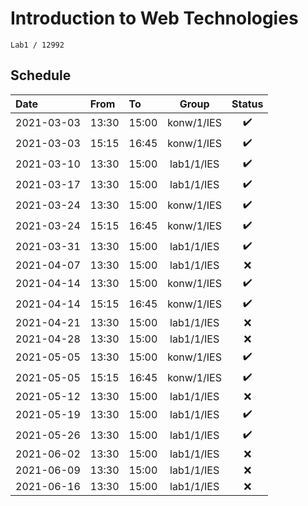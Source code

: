 # Introduction to Web Technologies
```
Lab1 / 12992
```

## Schedule

| Date        | From  | To     | Group      | Status             |
| :---        | :---  | :---   | :----:     | :----:             |
| 2021-03-03  | 13:30 | 15:00  | konw/1/IES | :heavy_check_mark: |
| 2021-03-03  | 15:15 | 16:45  | konw/1/IES | :heavy_check_mark: |
| 2021-03-10  | 13:30 | 15:00  | lab1/1/IES | :heavy_check_mark: |
| 2021-03-17  | 13:30 | 15:00  | lab1/1/IES | :heavy_check_mark: |
| 2021-03-24  | 13:30 | 15:00  | konw/1/IES | :heavy_check_mark: |
| 2021-03-24  | 15:15 | 16:45  | konw/1/IES | :heavy_check_mark: |
| 2021-03-31  | 13:30 | 15:00  | lab1/1/IES | :heavy_check_mark: |
| 2021-04-07  | 13:30 | 15:00  | lab1/1/IES | :x:                |
| 2021-04-14  | 13:30 | 15:00  | konw/1/IES | :heavy_check_mark: |
| 2021-04-14  | 15:15 | 16:45  | konw/1/IES | :heavy_check_mark: |
| 2021-04-21  | 13:30 | 15:00  | lab1/1/IES | :x:                |
| 2021-04-28  | 13:30 | 15:00  | lab1/1/IES | :x:                |
| 2021-05-05  | 13:30 | 15:00  | konw/1/IES | :heavy_check_mark: |
| 2021-05-05  | 15:15 | 16:45  | konw/1/IES | :heavy_check_mark: |
| 2021-05-12  | 13:30 | 15:00  | lab1/1/IES | :x:                |
| 2021-05-19  | 13:30 | 15:00  | lab1/1/IES | :heavy_check_mark: |
| 2021-05-26  | 13:30 | 15:00  | lab1/1/IES | :heavy_check_mark: |
| 2021-06-02  | 13:30 | 15:00  | lab1/1/IES | :x:                |
| 2021-06-09  | 13:30 | 15:00  | lab1/1/IES | :x:                |
| 2021-06-16  | 13:30 | 15:00  | lab1/1/IES | :x:                |
